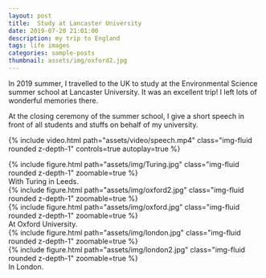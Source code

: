 ```yaml
---
layout: post
title:  Study at Lancaster University
date: 2019-07-20 21:01:00
description: my trip to England
tags: life images
categories: sample-posts
thumbnail: assets/img/oxford2.jpg
---
```

In 2019 summer, I travelled to the UK to study at the Environmental Science summer school at Lancaster University. It was an excellent trip! I left lots of wonderful memories there.

At the closing ceremony of the summer school, I give a short speech in front of all students and stuffs on behalf of my university.

{% include video.html path="assets/video/speech.mp4" class="img-fluid rounded z-depth-1" controls=true autoplay=true %}

<div class="row mt-3">
    <div class="col-sm mt-3 mt-md-0">
        {% include figure.html path="assets/img/Turing.jpg" class="img-fluid rounded z-depth-1" zoomable=true %}
    </div>
</div>
<div class="caption">
    With Turing in Leeds.
</div>

<div class="row mt-3">
    <div class="col-sm mt-3 mt-md-0">
        {% include figure.html path="assets/img/oxford2.jpg" class="img-fluid rounded z-depth-1" zoomable=true %}
    </div>
    <div class="col-sm mt-3 mt-md-0">
        {% include figure.html path="assets/img/oxford.jpg" class="img-fluid rounded z-depth-1" zoomable=true %}
    </div>
</div>
<div class="caption">
    At Oxford University.
</div>


<div class="row mt-3">
    <div class="col-sm mt-3 mt-md-0">
        {% include figure.html path="assets/img/london.jpg" class="img-fluid rounded z-depth-1" zoomable=true %}
    </div>
    <div class="col-sm mt-3 mt-md-0">
        {% include figure.html path="assets/img/london2.jpg" class="img-fluid rounded z-depth-1" zoomable=true %}
    </div>
</div>
<div class="caption">
    In London.
</div>
